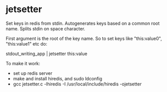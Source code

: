 # jetsetter
Set keys in redis from stdin. Autogenerates keys based on a common root name. Splits stdin on space character.

First argument is the root of the key name. So to set keys like "this:value0", "this:value1" etc do:

stdout_writing_app | jetsetter this:value

To make it work:
* set up redis server
* make and install hiredis, and sudo ldconfig
* gcc jetsetter.c  -lhiredis -I /usr/local/include/hiredis -ojetsetter
